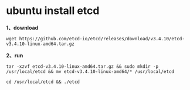 # ubuntu install etcd

**1、download**

`wget https://github.com/etcd-io/etcd/releases/download/v3.4.10/etcd-v3.4.10-linux-amd64.tar.gz`

**2、run**

`tar -xzvf etcd-v3.4.10-linux-amd64.tar.gz && sudo mkdir -p /usr/local/etcd && mv etcd-v3.4.10-linux-amd64/* /usr/local/etcd`

`cd /usr/local/etcd && ./etcd`